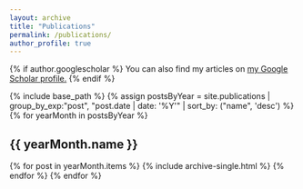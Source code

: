 ```yaml
---
layout: archive
title: "Publications"
permalink: /publications/
author_profile: true
---
```


{% if author.googlescholar %}
  You can also find my articles on <u><a href="{{author.googlescholar}}">my Google Scholar profile</a>.</u>
{% endif %}

{% include base_path %}
{% assign postsByYear = site.publications | group_by_exp:"post", "post.date | date: '%Y'" | sort_by: ("name", 'desc') %}
{% for yearMonth in postsByYear %}
  <h2>{{ yearMonth.name }}</h2>
      {% for post in yearMonth.items %}
       {% include archive-single.html %}
      {% endfor %}
{% endfor %}

